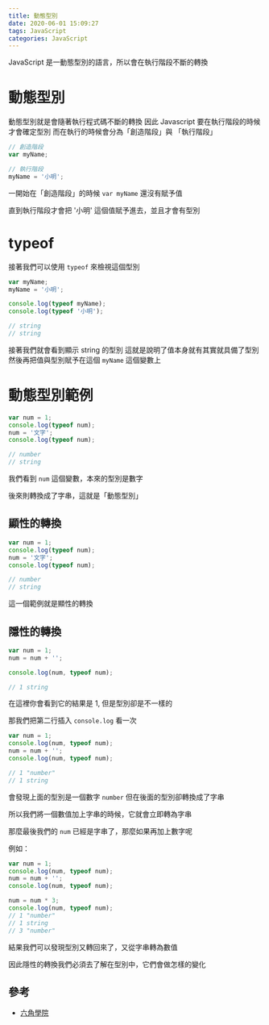 ```yaml
---
title: 動態型別
date: 2020-06-01 15:09:27
tags: JavaScript
categories: JavaScript 
---
```


JavaScript 是一動態型別的語言，所以會在執行階段不斷的轉換

<!-- more -->

# 動態型別

動態型別就是會隨著執行程式碼不斷的轉換
因此 Javascript 要在執行階段的時候才會確定型別
而在執行的時候會分為「創造階段」與 「執行階段」

```javascript
// 創造階段
var myName;

// 執行階段
myName = '小明';
```
一開始在「創造階段」的時候 ```var myName``` 還沒有賦予值

直到執行階段才會把 '小明' 這個值賦予進去，並且才會有型別

# typeof

接著我們可以使用 ```typeof``` 來檢視這個型別

```javascript
var myName;
myName = '小明';

console.log(typeof myName);
console.log(typeof '小明');

// string
// string
```
接著我們就會看到顯示 string 的型別
這就是說明了值本身就有其實就具備了型別
然後再把值與型別賦予在這個 ```myName``` 這個變數上

# 動態型別範例

```javascript
var num = 1;
console.log(typeof num);
num = '文字';
console.log(typeof num);

// number
// string
```
我們看到 ```num``` 這個變數，本來的型別是數字

後來則轉換成了字串，這就是「動態型別」

## 顯性的轉換

```javascript
var num = 1;
console.log(typeof num);
num = '文字';
console.log(typeof num);

// number
// string
```
這一個範例就是顯性的轉換

## 隱性的轉換

```javascript
var num = 1;
num = num + '';

console.log(num, typeof num);

// 1 string
```
在這裡你會看到它的結果是 1, 但是型別卻是不一樣的

那我們把第二行插入 ```console.log``` 看一次

```javascript
var num = 1;
console.log(num, typeof num);
num = num + '';
console.log(num, typeof num);

// 1 "number"
// 1 string
```
會發現上面的型別是一個數字 ```number``` 但在後面的型別卻轉換成了字串

所以我們將一個數值加上字串的時候，它就會立即轉為字串

那麼最後我們的 ```num``` 已經是字串了，那麼如果再加上數字呢

例如：
```javascript
var num = 1;
console.log(num, typeof num);
num = num + '';
console.log(num, typeof num);

num = num * 3;
console.log(num, typeof num);
// 1 "number"
// 1 string
// 3 "number"
```
結果我們可以發現型別又轉回來了，又從字串轉為數值

因此隱性的轉換我們必須去了解在型別中，它們會做怎樣的變化

## 參考

+ [六角學院](https://www.hexschool.com/)